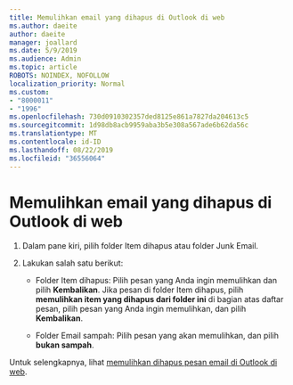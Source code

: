 ```yaml
---
title: Memulihkan email yang dihapus di Outlook di web
ms.author: daeite
author: daeite
manager: joallard
ms.date: 5/9/2019
ms.audience: Admin
ms.topic: article
ROBOTS: NOINDEX, NOFOLLOW
localization_priority: Normal
ms.custom:
- "8000011"
- "1996"
ms.openlocfilehash: 730d0910302357ded8125e861a7827da204613c5
ms.sourcegitcommit: 1d98db8acb9959aba3b5e308a567ade6b62da56c
ms.translationtype: MT
ms.contentlocale: id-ID
ms.lasthandoff: 08/22/2019
ms.locfileid: "36556064"
---
```

# <a name="recover-deleted-email-in-outlook-on-the-web"></a>Memulihkan email yang dihapus di Outlook di web

1. Dalam pane kiri, pilih folder Item dihapus atau folder Junk Email.

2. Lakukan salah satu berikut:

    - Folder Item dihapus: Pilih pesan yang Anda ingin memulihkan dan pilih **Kembalikan**. Jika pesan di folder Item dihapus, pilih **memulihkan item yang dihapus dari folder ini** di bagian atas daftar pesan, pilih pesan yang Anda ingin memulihkan, dan pilih **Kembalikan**.

    - Folder Email sampah: Pilih pesan yang akan memulihkan, dan pilih **bukan sampah**.

Untuk selengkapnya, lihat [memulihkan dihapus pesan email di Outlook di web](https://support.office.com/article/a8ca78ac-4721-4066-95dd-571842e9fb11).